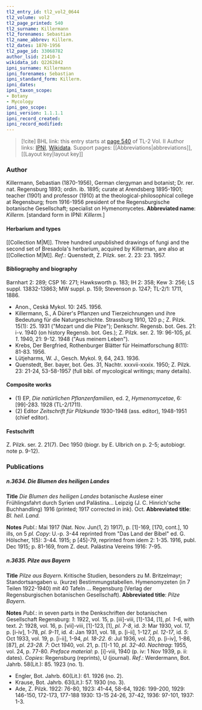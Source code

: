 ```yaml
---
tl2_entry_id: tl2_vol2_0644
tl2_volume: vol2
tl2_page_printed: 540
tl2_surname: Killermann
tl2_forenames: Sebastian
tl2_name_abbrev: Killerm.
tl2_dates: 1870-1956
tl2_page_id: 33068782
author_lsid: 21410-1
wikidata_id: Q2262842
ipni_surname: Killermann
ipni_forenames: Sebastian
ipni_standard_form: Killerm.
ipni_dates: 
ipni_taxon_scope: 
- Botany
- Mycology
ipni_geo_scope: 
ipni_version: 1.1.1.1
ipni_record_created: 
ipni_record_modified:
---
```


> [!cite] BHL link: this entry starts at [page 540](https://www.biodiversitylibrary.org/page/33068782) of TL-2 Vol. II
> Author links: [IPNI](https://www.ipni.org/a/21410-1), [Wikidata](https://www.wikidata.org/wiki/Q2262842). Support pages: [[Abbreviations|abbreviations]], [[Layout key|layout key]]

### Author

Killermann, Sebastian (1870-1956), German clergyman and botanist; Dr. rer. nat. Regensburg 1893; ordin. ib. 1895; curate at Arendsberg 1895-1901; teacher (1901) and professor (1910) at the theological-philosophical college at Regensburg; from 1916-1956 president of the Regensburgische botanische Gesellschaft; specialist on Hymenomycetes. 
**Abbreviated name**: *Killerm.* \[standard form in IPNI: *Killerm.*\]

#### Herbarium and types

[[Collection M|M]]. Three hundred unpublished drawings of fungi and the second set of Bresadola's herbarium, acquired by Killerman, are also at [[Collection M|M]].
*Ref*.: Quenstedt, Z. Pilzk. ser. 2. 23: 23. 1957.

#### Bibliography and biography

Barnhart 2: 289; CSP 16: 271; Hawksworth p. 183; IH 2: 358; Kew 3: 256; LS suppl. 13832-13863; MW suppl. p. 159; Stevenson p. 1247; TL-2/1: 1711, 1886.
- Anon., Ceská Mykol. 10: 245. 1956.
- Killermann, S., A Dürer's Pflanzen und Tierzeichnungen und ihre Bedeutung für die Naturgeschichte. Strassburg 1910, 120 p.; Z. Pilzk. 15(1): 25. 1931 ("Mozart und die Pilze"); Denkschr. Regensb. bot. Ges. 21: i-v. 1940 (on history Regensb. bot. Ges.); Z. Pilzk. ser. 2. 19: 96-105, *pl. 1*. 1940, 21: 9-12. 1948 ("Aus meinem Leben").
- Krebs, Der Bergfried, Rothenburger Blätter für Heimatforschung 8(11): 81-83. 1956.
- Lütjeharms, W. J., Gesch. Mykol. 9, 64, 243. 1936.
- Quenstedt, Ber. bayer, bot. Ges. 31, Nachtr. xxxvii-xxxix. 1950; Z. Pilzk. 23: 21-24, 53-58-1957 (full bibl. of mycological writings; many details).

#### Composite works

- (1) EP, *Die natürlichen Pflanzenfamilien*, ed. 2, *Hymenomycetae*, 6: \[99\]-283. 1928 (TL-2/1711).
- (2) Editor *Zeitschrift für Pilzkunde* 1930-1948 (ass. editor), 1948-1951 (chief editor).

#### Festschrift

Z. Pilzk. ser. 2. 21(7). Dec 1950 (biogr. by E. Ulbrich on p. 2-5; autobiogr. note p. 9-12).

### Publications

##### n.3634. Die Blumen des heiligen Landes

**Title**
*Die Blumen des heiligen Landes* botanische Auslese einer Frühlingsfahrt durch Syrien und Palästina... Leipzig (J. C. Hinrich'sche Buchhandling) 1916 (printed; 1917 corrected in ink). Oct.
**Abbreviated title**: *Bl. heil. Land.*

**Notes**
*Publ*.: Mai 1917 (Nat. Nov. Jun(1, 2) 1917), p. \[1\]-169, \[170, cont.\], 10 ills, on 5 *pl. Copy*: U.-p. 3-44 reprinted from "Das Land der Bibel" ed. G. Hölscher, 1(5): 3-44. 1915; p \[45\]-79, reprinted from idem 2: 1-35. 1916, publ. Dec 1915; p. 81-169, from Z. deut. Palästina Vereins 1916: 7-95.

##### n.3635. Pilze aus Bayern

**Title**
*Pilze aus Bayern*. Kritische Studien, besonders zu M. Britzelmayr; Standortsangaben u. (kurze) Bestimmungstabellen. Hymenomyzeten (in 7 Teilen 1922-1940) mit 40 Tafeln ... Regensburg (Verlag der Regensburgischen botanischen Gesellschaft).
**Abbreviated title**: *Pilze Bayern*.

**Notes**
*Publ*.: in seven parts in the Denkschriften der botanischen Gesellschaft Regensburg:
*1*: 1922, vol. 15, p. \[iii\]-viii, \[1\]-134, \[1\], *pl. 1-6*, with text.
*2*: 1928, vol. 16, p. \[vii\]-viii, \[1\]-123, \[1\], *pl. 7-8*, id.
*3*: Mar 1930, vol. 17, p. \[i-iv\], 1-78, *pl. 9-11*, id.
*4*: Jan 1931, vol. 18, p. \[i-ii\], 1-127, *pl. 12-17*, id.
*5*: Oct 1933, vol. 19, p. \[i-ii\], 1-94, *pl. 18-22.*
*6*: Jul 1936, vol. 20, p. \[i-iv\], 1-86, \[87\], *pl. 23-28.*
*7*: Oct 1940, vol. 21, p. \[1\]-1 10, *pl. 32-40.*
*Nachtrag*: 1955, vol. 24, p. 77-80.
*Preface material*: p. \[i\]-viii, 1940 (p. iv: 1 Nov 1939, p. ii: dates).
*Copies*: Regensburg (reprints), U (journal).
*Ref*.: Werdermann, Bot. Jahrb. 58(Lit.): 85. 1923 (no. 1).
- Engler, Bot. Jahrb. 60(Lit.): 61. 1926 (no. 2).
- Krause, Bot. Jahrb. 63(Lit.): 57. 1930 (no. 3).
- Ade, Z. Pilzk. 1922: 76-80, 1923: 41-44, 58-64, 1926: 199-200, 1929: 146-150, 172-173, 177-188 1930: 13-15 24-26, 37-42, 1936: 97-101, 1937: 1-3.

